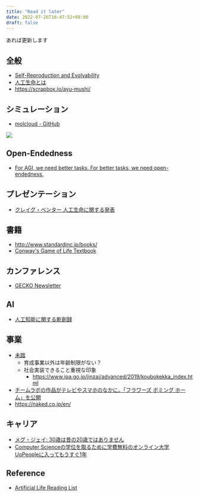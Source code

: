 ```yaml
---
title: "Read it later"
date: 2022-07-26T10:47:52+09:00
draft: false
---
```


あれば更新します

## 全般
- [Self-Reproduction and Evolvability](http://archive.tim-taylor.com/talks/selfrep_handouts.pdf)
- [人工生命とは](http://www.oit.ac.jp/elc/~harashima/zinnkouseimei.html)
- https://scrapbox.io/ayu-mushi/

## シミュレーション
- [molcloud - GitHub](https://github.com/whitead/molcloud)

![](https://user-images.githubusercontent.com/908389/176980703-bc814295-ee37-4c41-a31b-6b75bb420659.png)

## Open-Endedness
- [For AGI, we need better tasks. For better tasks, we need open-endedness. ](https://kvfrans.com/notes-on-aloe/)

## プレゼンテーション
- [クレイグ・ベンター 人工生命に関する発表](https://www.ted.com/talks/craig_venter_watch_me_unveil_synthetic_life/transcript?language=ja)

## 書籍
- http://www.standardinc.jp/books/
- [Conway's Game of Life Textbook](https://www.reddit.com/r/math/comments/tbos5k/dave_greene_and_i_wrote_a_textbook_about_conways/)

## カンファレンス
- [GECKO Newsletter](https://h2020-gecko.eu/resources/newsletters)

## AI
- [人工知能に関する断創録](http://aidiary.hatenablog.com/entry/20040805/1111928090)

## 事業
- [未踏](https://www.ipa.go.jp/jinzai/mitou/portal_index.html)
    - 育成事業以外は年齢制限がない？
    - 社会実装できること重視な印象
        - https://www.ipa.go.jp/jinzai/advanced/2019/koubokekka_index.html
- [チームラボの作品がテレビやスマホのなかに。「フラワーズ ボミング ホーム」を公開](https://bijutsutecho.com/magazine/news/headline/22475#.XyuySVg26oo.twitter)
- https://naked.co.jp/en/

## キャリア
- [メグ・ジェイ: 30歳は昔の20歳ではありません](https://youtu.be/vhhgI4tSMwc)
- [Computer Scienceの学位を取るために学費無料のオンライン大学UoPeopleに入ってもうすぐ1年](https://empitsu88.hatenablog.com/entry/2020/12/07/062350)

## Reference
- [Artificial Life Reading List](https://anyaevostinar.github.io/teaching/2022/06/17/alife-reading.html)